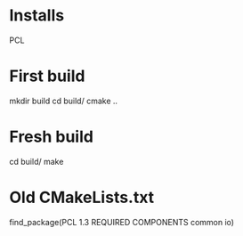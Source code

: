 # Installs
PCL

# First build
mkdir build
cd build/
cmake ..

# Fresh build
cd build/
make

# Old CMakeLists.txt
find_package(PCL 1.3 REQUIRED COMPONENTS common io)
